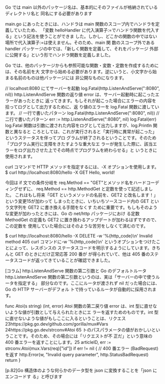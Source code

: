 Go では main 以外のパッケージ名は、基本的にそのファイルが格納されているディレクトリ名と
同名にする必要があります

main.go にあったときには、ハンドラは main 関数のスコープ内でハンドラを定義していたため、
「変数 helloHandler に代入演算子:=でハンドラ関数を代入する」という記法を使うことができま
した。しかし、どこかの関数の中ではない場所で代入演算子:=は使えません。そのため、main 関
数のスコープ外である handler パッケージの中では、「新しく関数を定義して、それをパッケージ
外部に公開する」という形でハンドラ関数を定義しました。

Go では、他のパッケージからも参照可能な関数・変数・定数を作成するためには、その名前を大
文字から始める必要があります。逆にいうと、小文字から始まる名前のものは他パッケージには
非公開なものになります。

// localhost:8080 にてサーバーを起動
log.Fatal(http.ListenAndServe(":8080", nil))
http.ListenAndServe 関数の返り値 error は、サーバー起動時に起こったエラーがあったときに
返ってきます。もしそれが起こった場合にエラーの内容を拾ってログとして出力するために、返
り値のエラーを log.Fatal 関数に渡しています。
// 一行で書いたパターン
log.Fatal(http.ListenAndServe(":8080", nil))
// 二行で書いたパターン
err := http.ListenAndServe(":8080", nil)
log.Fatal(err)
log.Fatal 関数は引数に渡された内容をログとして出力しますが、log.Println 関数と異なると
ころとしては、これが実行されると「実行時に異常が起こった」というステータスを伴ってプロ
グラムが終了されるということです。そのため「プログラム実行に支障をきたすような重大なエ
ラーが発生した際に、該当エラーをログ出力させた上でその時点でプログラムを終わらせる」と
いうときに使用されます。


curl コマンドで HTTP メソッドを指定するには、-X オプションを使用します。
$ curl http://localhost:8080/hello -X GET
Hello, world!


今回は if 文での条件分岐を req.Method == "GET"とメソッド名をハードコーディングせずに、
req.Method == http.MethodGet と定数を使って記述しました。
これはもし将来「GET というメソッドの名前を、GET2 と改名します！」という変更15が加わって
しまったときに、いちいちソースコード内の GET という文字列を GET2 に書き換える手間をなくす
ために重要です。もしもそのような変更が加わったときには、Go の net/http パッケージにおけ
る定数 MethodGet の定義も GET2 に置き換わるアップデートが加わるはずですので、この定数を
使用していた場合にはそのような苦労をしなくて済むのです。

$ curl http://localhost:8080/hello -X DELETE -w '%{http_code}\n'
Invalid method
405
curl コマンドに-w '%{http_code}\n' というオプションをつけたことによって、レスポンスの
ステータスコードを明示するようにしています。きちんと GET のときにだけ正常応答 200 番が
が得られていて、他は 405 番のステータスコードが返ってきていることが確認できました。


[コラム] http.ListenAndServe 関数の第二引数と Go のデフォルトルータ
http.ListenAndServe 関数の第二引数というのは、実は「サーバーの中で使うルータを指定する」
部分なのです。ここにルータが渡されず nil だった場合には、Go の HTTP サーバーがデフォル
トで持っているルータが自動的に採用されます。


func Atoi(s string) (int, error)
Atoi 関数の第二戻り値 error は、int 型に直せないような値が引数として与えられたときにエ
ラーを返すためのものです。int 型に直せないような値がもしここに入るということは、リクエス
23https://pkg.go.dev/github.com/gorilla/mux#Vars
24https://pkg.go.dev/strconv#Atoi
65
トのパスパラメータの値がおかしいということです。そのため、その場合には「リクエストが不
正だ」という意味の 400 番エラーを返すことにします。25
articleID, err := strconv.Atoi(mux.Vars(req)["id"])
if err != nil {
// 400 番エラー (BadRequest) を返す
http.Error(w, "Invalid query parameter", http.StatusBadRequest)
return
}

[p.82]Go 構造体のような何らかのデータ型を json に変換することを「json にエンコードす
る」と呼びます